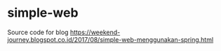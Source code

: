 # simple-web

Source code for blog https://weekend-journey.blogspot.co.id/2017/08/simple-web-menggunakan-spring.html

